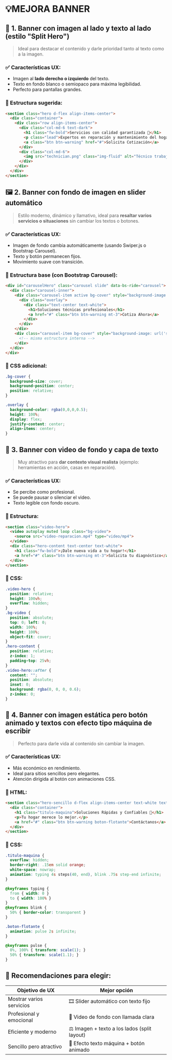 # 💡MEJORA BANNER

## 🔁 1. **Banner con imagen al lado y texto al lado (estilo "Split Hero")**

> Ideal para destacar el contenido y darle prioridad tanto al texto como a la imagen.

### ✅ Características UX:

- Imagen al **lado derecho o izquierdo** del texto.
- Texto en fondo blanco o semiopaco para máxima legibilidad.
- Perfecto para pantallas grandes.

### 🧱 Estructura sugerida:

```html
<section class="hero d-flex align-items-center">
  <div class="container">
    <div class="row align-items-center">
      <div class="col-md-6 text-dark">
        <h1 class="fw-bold">Servicios con calidad garantizada 🔧</h1>
        <p class="lead">Expertos en reparación y mantenimiento del hogar.</p>
        <a class="btn btn-warning" href="#">Solicita Cotización</a>
      </div>
      <div class="col-md-6">
        <img src="technician.png" class="img-fluid" alt="Técnico trabajando">
      </div>
    </div>
  </div>
</section>
```

## 🖼️ 2. **Banner con fondo de imagen en slider automático**

> Estilo moderno, dinámico y llamativo, ideal para **resaltar varios servicios o situaciones** sin cambiar los textos o botones.

### ✅ Características UX:

- Imagen de fondo cambia automáticamente (usando Swiper.js o Bootstrap Carousel).
- Texto y botón permanecen fijos.
- Movimiento suave con transición.

### 🧱 Estructura base (con Bootstrap Carousel):

```html
<div id="carouselHero" class="carousel slide" data-bs-ride="carousel">
  <div class="carousel-inner">
    <div class="carousel-item active bg-cover" style="background-image: url('slide1.jpg'); height: 100vh;">
      <div class="overlay">
        <div class="text-center text-white">
          <h1>Soluciones técnicas profesionales</h1>
          <a href="#" class="btn btn-warning mt-3">Cotiza Ahora</a>
        </div>
      </div>
    </div>
    <div class="carousel-item bg-cover" style="background-image: url('slide2.jpg'); height: 100vh;">
      <!-- misma estructura interna -->
    </div>
  </div>
</div>
```

### 🎨 CSS adicional:

```css
.bg-cover {
  background-size: cover;
  background-position: center;
  position: relative;
}

.overlay {
  background-color: rgba(0,0,0,0.5);
  height: 100%;
  display: flex;
  justify-content: center;
  align-items: center;
}
```

## 🎥 3. **Banner con video de fondo y capa de texto**

> Muy atractivo para **dar contexto visual realista** (ejemplo: herramientas en acción, casas en reparación).

### ✅ Características UX:

- Se percibe como profesional.
- Se puede pausar o silenciar el video.
- Texto legible con fondo oscuro.

### 🧱 Estructura:

```html
<section class="video-hero">
  <video autoplay muted loop class="bg-video">
    <source src="video-reparacion.mp4" type="video/mp4">
  </video>
  <div class="hero-content text-center text-white">
    <h1 class="fw-bold">¡Dale nueva vida a tu hogar!</h1>
    <a href="#" class="btn btn-warning mt-3">Solicita tu diagnóstico</a>
  </div>
</section>
```

### 🎨 CSS:

```css
.video-hero {
  position: relative;
  height: 100vh;
  overflow: hidden;
}
.bg-video {
  position: absolute;
  top: 0; left: 0;
  width: 100%;
  height: 100%;
  object-fit: cover;
}
.hero-content {
  position: relative;
  z-index: 1;
  padding-top: 25vh;
}
.video-hero::after {
  content: "";
  position: absolute;
  inset: 0;
  background: rgba(0, 0, 0, 0.6);
  z-index: 0;
}
```

## 🎯 4. **Banner con imagen estática pero botón animado y textos con efecto tipo máquina de escribir**

> Perfecto para darle vida al contenido sin cambiar la imagen.

### ✅ Características UX:

- Más económico en rendimiento.
- Ideal para sitios sencillos pero elegantes.
- Atención dirigida al botón con animaciones CSS.

### 🧱 HTML:

```html
<section class="hero-sencillo d-flex align-items-center text-white text-center">
  <div class="container">
    <h1 class="titulo-maquina">Soluciones Rápidas y Confiables 🔧</h1>
    <p>Tu hogar merece lo mejor.</p>
    <a href="#" class="btn btn-warning boton-flotante">Contáctanos</a>
  </div>
</section>
```

### 🎨 CSS:

```css
.titulo-maquina {
  overflow: hidden;
  border-right: .15em solid orange;
  white-space: nowrap;
  animation: typing 4s steps(40, end), blink .75s step-end infinite;
}

@keyframes typing {
  from { width: 0 }
  to { width: 100% }
}
@keyframes blink {
  50% { border-color: transparent }
}

.boton-flotante {
  animation: pulse 2s infinite;
}

@keyframes pulse {
  0%, 100% { transform: scale(1); }
  50% { transform: scale(1.1); }
}
```

## 🧠 Recomendaciones para elegir:



| Objetivo de UX           | Mejor opción                                |
| ------------------------ | ------------------------------------------- |
| Mostrar varios servicios | 🎞️ Slider automático con texto fijo          |
| Profesional y emocional  | 🎥 Video de fondo con llamada clara          |
| Eficiente y moderno      | ⚖️ Imagen + texto a los lados (split layout) |
| Sencillo pero atractivo  | 💬 Efecto texto máquina + botón animado      |